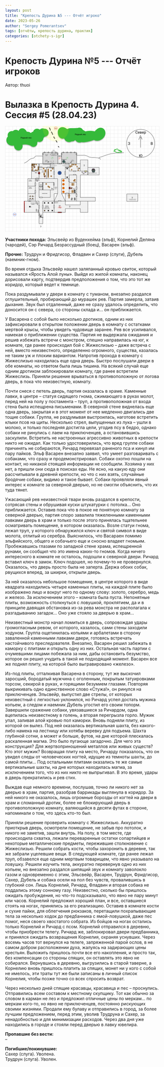 ```yaml
---
layout: post
title: "Крепость Дурина №5 --- Отчёт игроко"
date: 2023-05-26
author: "Sergey Pomerantsev"
tags: [отчёты, крепость дурина, практик]
categories: [otchety-s-igr]
---
```


# Крепость Дурина №5 --- Отчёт игроков

Автор: thuoi

# Вылазка в Крепость Дурина 4. Сессия #5 (28.04.23)

![](/assets/images/durin_Map_28.04.23.png)

**Участники похода:** Эльсвейр из Вуденхейма (эльф), Корнелий Деляна (чародей), Сэр Ричард Безрассудный (боец), Васарен (эльф).

**Прочие:** Трудрун и Фридгисор, Фладвин и Сахер (слуги), Дубель (наемник-гном).

Во время отдыха Эльсвейр нашел заляпанный кровью свиток, который назывался «Ярость Алой луны». Выйдя из жилой комнаты, наконец дорисовали карту, подтвердив предположения о том, что это тот же коридор, который ведет к темнице.

Пока раздумывали у двери в комнату с туманом, внезапно раздался оглушительный, пробирающий до мурашек рев. Партия замерла, затаив дыхание. Звук был отдаленный, даже не сразу удалось определить, что доносится он с севера, со стороны склада и... он приближается.

У Васарена с собой было несколько дротиков, одним из них зафиксировали в открытом положении дверь в комнату с остатками мертвой крысы, чтобы увидеть чудовище заранее. Рев все усиливался, намекая о приближении существа. Партия не выдержала ожидания и решив избежать встречи с монстром, спешно направилась на юг, к комнате, где ранее происходил бой с Жижеслизью – даже встреча с ней, вместо неизвестного, определенно огромного, существа, казалась не таким уж и плохим вариантом. Напротив прохода в комнату с Жижеслизью находилась еще одна дверь. Быстро послушали двери в обе комнаты, но ответом была лишь тишина. На всякий случай еще одним дротиком заблокировали комнату, где ранее встретили Жижеслизь. Приняли решение врываться в противоположную от логова дверь, в пока что неизвестную, комнату.

Почти снеся с петель дверь, партия оказалась в храме. Каменные лавки, в центре – статуя сидящего гнома, сжимающего в руках молот, перед ней на полу у постамента – труп, а противоположная от входа стена была испещрена письменами. В северной стене виднелась еще одна дверь, закрытая и в этот момент от нее медленно двигались две тощие собаки. Группа, не раздумывая выстроилась, наготове встретить клыки псов на щиты. Несколько стрел, выпущенных из лука – ушли в молоко, и только последняя достигла цели, угодив псу в бедро, однако собаки не ринулись с лаем на приключенцев, а остановившись заскулили. Встретить не настроенных агрессивно животных в крепости никто не ожидал. Как только удостоверились, что вред группе собаки причинять не собираются, Ричард перевязал раненого пса и кинул им пару пайков. Эльф Васарен внезапно заявил, что умеет разговаривать с собаками, что сразу и продемонстрировал. Собаки охотно пошли на контакт, но никакой стоящей информации не сообщили. Хозяина у них нет, а пришли они сюда в поисках еды. Не ясно, на какую еду они рассчитывали в древней крепости, но что с них взять, случайные бродячие собаки, видимо и такое бывает. Собаки проявляли явный интерес к комнате за северной дверью, но не смогли объяснить, что их туда тянет.

Ужасающий рев неизвестной твари вновь раздался в крепости, сотрясая стены и обрушивая куски штукатурки с потолка... Оно приближается. Оставив пока что в покое не понятную комнату за северной дверью, партия споро завалила тяжеленными каменными лавками дверь в храм и только после этого принялась тщательнее осматривать помещение, в котором оказалась. Возле статуи гнома, лежал труп, у которого обнаружился ключ и святой символ в виде молота, отлитый из серебра. Выяснилось, что Васараен помимо эльфийского, общего и собачьего еще и сносно владеет гномьим. Пробежавшись глазами по западной стене храма, испещренной рунами, он сообщил что это имена каких-то гномов. Когда ничего интересного в комнате не осталось, подошли к северной двери. Ричард вставил ключ в замок. Ключ подошел, но почему-то не провернулся. Оказалось, что дверь просто была не заперта. Держа обоих собак, рвущихся вперед, за шкирки, открыли дверь.

За ней оказалось небольшое помещение, в центре которого в виде квадрата находились четыре каменных плиты, на каждой плите было изображено лицо и вокруг него по одному слову: золото, серебро, медь и железо. За исключением этого – комната была пуста. Непонятные плиты, возможность столкнуться с ловушкой, проклятием, да и в принципе давящая обстановка из-за рева монстра не располагала к разгадыванию загадок... Оно уже стояло за дверью в храм...

Неизвестный монстр начал ломиться в дверь, сопровождая удары громогласным ревом, от которого, казалось, сами стены заходили ходуном. Группа ощетинилась копьями и арбалетами в сторону заваленной каменными лавками двери, готовясь встречать настойчивого преследователя. Внезапно, Васарен решил забежать в каморку с плитами и открыть одну из них. Остальная часть партии с очумевшими лицами побежала за ним, дабы остановить безумство, которое он решил учудить в такой не подходящий момент. Васарен все же поднял плиту, на которой было выгравировано «железо».

Из-под плиты, отталкивая Васарена в сторону, тут же выскочил заросший, бородатый мужчина с оголенным, покрытым татуировками торсом, секирой в руках, и горящими безумием глазами. Повторяя выкрикивать одно единственное слово «Стужа!», он ринулся на приключенцев. Эльсвейр, выпустил две стрелы, от которых неизвестный с легкостью уклонился, но Ричард успел достать мужика копьем, а следом и наемник Дубель угостил его своим топорм. Завершили сражение собаки, увязавшиеся за Ричардом, одна вцепилась неизвестному в голень, а вторая перегрызла горло. Мужик упал, заливая алой кровью пол каморки. Вновь подняли плиту, из которой он вылез. Под ней оказалась вертикальная шахта, без какого-либо намека на лестницу или хотябы веревку для подъема. Шахта глубиной сотни, а может и больше, футов, на дне которой плескалась раскаленная магма. Это было пугающе загадочно. Для чего эта конструкция? Для жертвоприношений металлов или живых существ? Кто этот мужик? Возвращая плиту на место, Ричарду показалось, что он увидел следы от человеческих ногтей, идущие из темноты шахты, до самой плиты... Под остальными плитами оказались те же самые вертикальные шахты, на дне которых находилась магма, за исключением того, что из них никто не выпрыгивал. В это время, удары в дверь прекратились и рев стих.

Выждав еще немного времени, послушав, точно ли никого нет за дверью в храм, партия, разобрав баррикады выглянула в коридор. За ней никого не оказалось, лишь огромные борозды от когтей на двери в храм и сломанный дротик, более не блокирующий дверь в противоположную комнату, валяющийся в десяти футах в стороне, напоминали о том, что здесь кто-то был.

Приняли решение проверить комнату с Жижеслизью. Аккуратно приоткрыв дверь, осмотрели помещение, не забыв про потолок, и никого не заметив, зашли внутрь. На полу, в том месте, где происходила схватка, лежали переваренные остатки сопартийцев и некоторые металлические предметы, пережившие столкновение с Жижеслизью. Решили собрать кости, чтобы захоронить в деревне, так же забрали уцелевшие вещи. В следующей комнате, где ранее лежал труп, обзавелся еще одним мертвым товарищем, что явно указывало на ловушку. Решили изучить тела, аккуратно перевернув одно из них копьем, но внезапно раздался шипящий звук и комнату заволокло газом и одновременно с этим, Эльсвейр, Васарен, Трудрун, Фридгисор, Сахер, Дубель и собака осели на пол без чувств, провалившись в глубокий сон. Лишь Корнелий, Ричард, Фладвин и вторая собака не поддались этому сонному газу. Неизвестно, сколько бы пришлось ожидать пробуждения, но что-то подсказывало, что явно не пару минут или часов. Корнелий предложил хороший план, и все, оставшиеся стоять на ногах, принялись за его реализацию. Оставив в комнате кости и сухие пайки, для облегчения рюкзаков, перетащили похрапывающие тела за несколько ходок до предбанника с ямой-ловушкой, даже пес помог, неся своего хвостатого собрата. Из бойцов на ногах остались только Корнелий и Ричард с псом. Корнелий отправился в деревню, чтобы приобрести телегу. Ричард же, заблокировал двери предбанника, и принялся ожидать возвращения Корнелия, охраняя уснувших. Через восемь часов тот вернулся на телеге, запряженной парой ослов, в не самом добром расположении духа, жалуясь на задирающих цены крестьян. Выложить пришлось почти все его накопления, и просто так, без компенсации со стороны спящих, он оставлять это явно не собирался. Вернувшись в деревню, выгрузились в старой таверне, а Корнелию вновь пришлось платить за спящих, монет ни у кого с собой не имелось, эти траты тут же были записаны в личный список Корнелия, чтобы позже точно со всех спросить возврат.

Через несколько дней спящие красавцы, красавица и пес – проснулись. Отправились всем составом к местному скупщику. Тот как обычно за словом в карман не лез и предложил отличные цены по меркам... по меркам кого-то, но явно не приключенцев, постоянно рискующих своими жизнями. Продали ему булаву и отправились в город, за более лучшим предложением, перед этим, уволив Трудруна и Сахер, за ненадобностью и для минимизации расходов. Через два дня уже находились в городе и стояли перед дверью в лавку ювелира.

**Пропавшие без вести:**  
–  

**Погибшие/покинувшие:**  
Сахер (слуга). Уволена.  
Трудрун (слуга). Уволен.  
